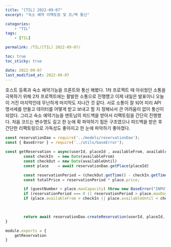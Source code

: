 ```yaml
---
title: "[TIL] 2022-09-07"
excerpt: "숙소 예약 리팩토링 및 프/백 통신"

categories:
    - "TIL"
tags:
    - [TIL]

permalink: /TIL/[TIL] 2022-09-07/

toc: true
toc_sticky: true

date: 2022-09-07
last_modified_at: 2022-09-07
---
```


호스트 등록과 숙소 예약기능을 프론트와 통신 해봤다. 1차 프로젝트 때 아쉬웠던 소통을 극복하기 위해 2차 프로젝트에는 활발한 소통으로 진행헀고 이제 내일은 발표이니 오늘이 거진 마지막인데 무난하게 마지막도 지나간 것 같다. 서로 소통이 잘 되어 미리 API 명서세를 만들고 데이터를 어떻게 받고 보내고 할 지 정해놔서 큰 어려움이 없이 통신이 되었다.
그리고 숙소 예약기능을 멘토님의 피드백을 받아서 리팩토링을 간단히 진행했다. 처음 코드는 변수명도 길고 한 눈에 확 파악하기 힘든 구조였으나 피드백을 받은 후 간단한 리팩토링으로 가독성도 좋아지고 한 눈에 파악하기 좋아졌다.

```javascript
const reservationDao = require('../models/reservationDao');
const { BaseError } = require('../utils/baseError');

const getReservation = async(userId, placeId , availableFrom, availableUntil, guestNumber) => {
        const checkIn  = new Date(availableFrom)
        const checkOut = new Date(availableUntil)
        const place    = await reservationDao.getPlace(placeId)

        const reservationPeriod = (checkOut.getTime() - checkIn.getTime()) / (1000 * 60 * 60 * 24);
        const totalPrice = reservationPeriod * place.price;

        if (guestNumber > place.maxCapacity) throw new BaseError("INPUT_ERROR", 400, "INPUT_ERROR")
        if (reservationPeriod === 0 || reservationPeriod > place.maxDays) throw new BaseError("INPUT_ERROR", 400, "INPUT_ERROR")
        if (place.availableFrom > checkIn || place.availableUntil < checkOut) throw new BaseError("INPUT_ERROR", 400, "INPUT_ERROR")


        
        return await reservationDao.createReservation(userId, placeId, availableFrom, availableUntil, guestNumber, totalPrice);
}

module.exports = {
    getReservation
}
```



